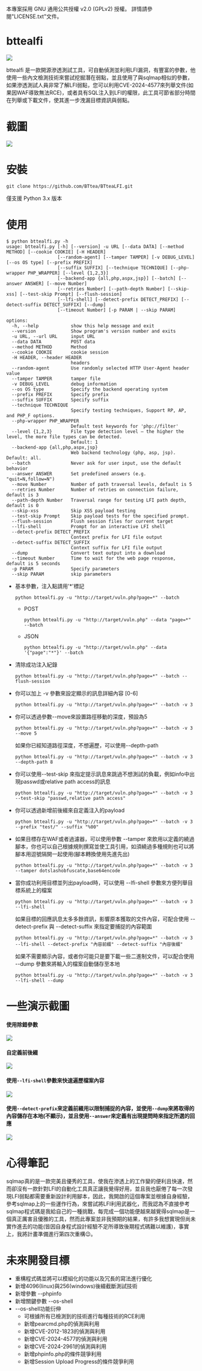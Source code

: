 本專案採用 GNU 通用公共授權 v2.0 (GPLv2) 授權。
詳情請參閱"LICENSE.txt"文件。

# bttealfi
![](lib/data/img/logo.png)

bttealfi 是一款開源滲透測試工具，可自動偵測並利用LFI漏洞，有豐富的參數，他使用一些內文檢測技術來嘗試挖掘潛在弱點，並且使用了與sqlmap相似的參數，如果滲透測試人員非常了解LFI弱點，您可以利用CVE-2024-4577來列舉文件(如果因WAF導致無法RCE)，或者具有SQL注入到LFI的權限，此工具可節省部分時間在列舉或下載文件，使其進一步洩漏目標資訊與弱點。

# 截圖
![](lib/data/img/bttealfi_screenshot.png)

# 安裝

`git clone https://github.com/BTtea/BTteaLFI.git`

僅支援 Python 3.x 版本

# 使用

```
$ python bttealfi.py -h
usage: bttealfi.py [-h] [--version] -u URL [--data DATA] [--method METHOD] [--cookie COOKIE] [-H HEADER]
                   [--random-agent] [--tamper TAMPER] [-v DEBUG_LEVEL] [--os OS type] [--prefix PREFIX]
                   [--suffix SUFFIX] [--technique TECHNIQUE] [--php-wrapper PHP_WRAPPER] [--level {1,2,3}]
                   [--backend-app {all,php,aspx,jsp}] [--batch] [--answer ANSWER] [--move Number]
                   [--retries Number] [--path-depth Number] [--skip-xss] [--test-skip Prompt] [--flush-session]
                   [--lfi-shell] [--detect-prefix DETECT_PREFIX] [--detect-suffix DETECT_SUFFIX] [--dump]
                   [--timeout Number] [-p PARAM | --skip PARAM]

options:
  -h, --help            show this help message and exit
  --version             Show program's version number and exits
  -u URL, --url URL     input URL
  --data DATA           POST data
  --method METHOD       Method
  --cookie COOKIE       cookie session
  -H HEADER, --header HEADER
                        headers
  --random-agent        Use randomly selected HTTP User-Agent header value
  --tamper TAMPER       tamper file
  -v DEBUG_LEVEL        debug information
  --os OS type          Specify the backend operating system
  --prefix PREFIX       Specify prefix
  --suffix SUFFIX       Specify suffix
  --technique TECHNIQUE
                        Specify testing techniques, Support RP, AP, and PHP_F options.
  --php-wrapper PHP_WRAPPER
                        Default test keywords for 'php://filter'
  --level {1,2,3}       File type detection level — the higher the level, the more file types can be detected.
                        Default: 1
  --backend-app {all,php,aspx,jsp}
                        Web backend technology (php, asp, jsp). Default: all.
  --batch               Never ask for user input, use the default behavior
  --answer ANSWER       Set predefined answers (e.g. "quit=N,follow=N")
  --move Number         Number of path traversal levels, default is 5
  --retries Number      Number of retries on connection failure, default is 3
  --path-depth Number   Traversal range for testing LFI path depth, default is 0
  --skip-xss            Skip XSS payload testing
  --test-skip Prompt    Skip payload tests for the specified prompt.
  --flush-session       Flush session files for current target
  --lfi-shell           Prompt for an interactive LFI shell
  --detect-prefix DETECT_PREFIX
                        Context prefix for LFI file output
  --detect-suffix DETECT_SUFFIX
                        Context suffix for LFI file output
  --dump                Convert text output into a download
  --timeout Number      Time to wait for the web page response, default is 5 seconds
  -p PARAM              Specify parameters
  --skip PARAM          skip parameters
```

* 基本參數，注入點請用'*'標記

  `python bttealfi.py -u "http://target/vuln.php?page=*" --batch`

  * POST

    `python bttealfi.py -u "http://target/vuln.php" --data "page=*" --batch`
  
  * JSON

    `python bttealfi.py -u "http://target/vuln.php" --data '{"page":"*"}' --batch`

* 清除成功注入紀錄

  `python bttealfi.py -u "http://target/vuln.php?page=*" --batch --flush-session`

* 你可以加上 -v 參數來設定顯示的訊息詳細內容 [0-6]

  `python bttealfi.py -u "http://target/vuln.php?page=*" --batch -v 3`

* 你可以透過參數--move來設置路徑移動的深度，預設為5

  `python bttealfi.py -u "http://target/vuln.php?page=*" --batch -v 3 --move 5`

  如果你已經知道路徑深度，不想遍歷，可以使用--depth-path

  `python bttealfi.py -u "http://target/vuln.php?page=*" --batch -v 3 --depth-path 8`

* 你可以使用--test-skip 來指定提示訊息來跳過不想測試的負載，例如info中出現passwd或relative path access的訊息

  `python bttealfi.py -u "http://target/vuln.php?page=*" --batch -v 3 --test-skip "passwd,relative path access"`

* 你可以透過新增前後綴來自定義注入的payload

  `python bttealfi.py -u "http://target/vuln.php?page=*" --batch -v 3 --prefix "test/" --suffix "%00"`

* 如果目標存在WAF或者過濾器，可以使用參數 --tamper 來飲用以定義的繞過腳本，你也可以自己根據規則撰寫並使工具引用，如須繞過多種規則也可以將腳本用逗號隔開一起使用(腳本轉換使用先進先出)

  `python bttealfi.py -u "http://target/vuln.php?page=*" --batch -v 3 --tamper dotslashobfuscate,base64encode`

* 當你成功利用目標並列出payload時，可以使用 --lfi-shell 參數來方便列舉目標系統上的檔案

  `python bttealfi.py -u "http://target/vuln.php?page=*" --batch -v 3 --lfi-shell`

  如果目標的回應訊息太多多餘資訊，影響原本獲取的文件內容，可配合使用 --detect-prefix 與 --detect-suffix 來指定要捕捉的內容範圍

  `python bttealfi.py -u "http://target/vuln.php?page=*" --batch -v 3 --lfi-shell --detect-prefix "內容前綴" --detect-suffix "內容後綴"`

  如果不需要顯示內容，或者你可能只是要下載一些二進制文件，可以配合使用 --dump 參數來將輸入的檔案自動儲存至本地

  `python bttealfi.py -u "http://target/vuln.php?page=*" --batch -v 3 --lfi-shell --dump`

# 一些演示截圖
#### 使用除錯參數
![](lib/data/img/debug.png)

#### 自定義前後綴
![](lib/data/img/prefix_suffix.png)

#### 使用`--lfi-shell`參數來快速遍歷檔案內容
![](lib/data/img/lfi_shell.png)

#### 使用`--detect-prefix`來定義前綴用以限制捕捉的內容，並使用`--dump`來將取得的內容儲存在本地(不顯示)，並且使用`--answer`來定義有出現提問時來指定所選的回應
![](lib/data/img/lfi_shell_detect_prefix_dump_answer.png)


# 心得筆記
sqlmap真的是一款完美且優秀的工具，使我在滲透上的工作變的便利且快速，然而卻沒有一款針對LFI的自動化工具真正讓我覺得好用，並且我也厭倦了每一次發現LFI弱點都需要重新設計利用腳本，因此，我開啟的這個專案並根據自身經驗，參考sqlmap上的一些運作行為，來嘗試將LFI利用武器化，而我認為不直接參考sqlmap程式碼是我給自己的一種挑戰，每完成一個功能便越來越覺得sqlmap是一個真正厲害且優雅的工具，然而此專案並非我預期的結果，有許多我想實現但尚未實作進去的功能(皆因自身程式設計經驗不足所導致後期程式碼難以維護)，事實上，我將計畫準備進行第四次重構😉。


# 未來開發目標
* 重構程式碼並將可以模組化的功能以及冗長的寫法進行優化
* 新增4096(linux)與256(windows)後綴截斷測試技術
* 新增參數 --phpinfo
* 新增關鍵參數 --os-shell
* --os-shell功能衍伸
  * 可根據所有已檢測到的技術進行每種技術的RCE利用
  * 新增pearcmd.php的偵測與利用
  * 新增CVE-2012-1823的偵測與利用
  * 新增CVE-2024-4577的偵測與利用
  * 新增CVE-2024-2961的偵測與利用
  * 新增phpinfo.php的條件競爭利用
  * 新增Session Upload Progress的條件競爭利用
